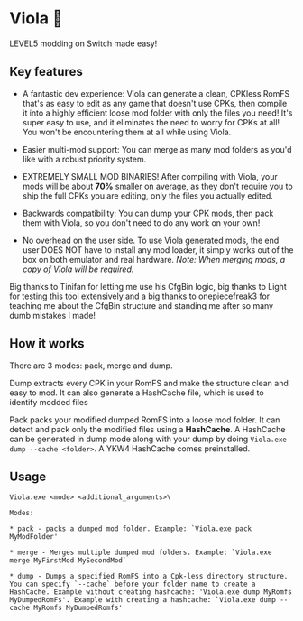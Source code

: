 # Viola 💜
LEVEL5 modding on Switch made easy!

## Key features
* A fantastic dev experience: Viola can generate a clean, CPKless RomFS that's as easy to edit as any game that doesn't use CPKs, then compile it into a highly efficient loose mod folder with only the files you need! It's super easy to use, and it eliminates the need to worry for CPKs at all! You won't be encountering them at all while using Viola.

* Easier multi-mod support: You can merge as many mod folders as you'd like with a robust priority system.

* EXTREMELY SMALL MOD BINARIES! After compiling with Viola, your mods will be about **70%** smaller on average, as they don't require you to ship the full CPKs you are editing, only the files you actually edited.

* Backwards compatibility: You can dump your CPK mods, then pack them with Viola, so you don't need to do any work on your own!

* No overhead on the user side. To use Viola generated mods, the end user DOES NOT have to install any mod loader, it simply works out of the box on both emulator and real hardware. *Note: When merging mods, a copy of Viola will be required.*


Big thanks to Tinifan for letting me use his CfgBin logic, big thanks to Light for testing this tool extensively and a big thanks to onepiecefreak3 for teaching me about the CfgBin structure and standing me after so many dumb mistakes I made!

## How it works
There are 3 modes: pack, merge and dump.

Dump extracts every CPK in your RomFS and make the structure clean and easy to mod. It can also generate a HashCache file, which is used to identify modded files

Pack packs your modified dumped RomFS into a loose mod folder. It can detect and pack only the modified files using a **HashCache**. A HashCache can be generated in dump mode along with your dump by doing `Viola.exe dump --cache <folder>`. A YKW4 HashCache comes preinstalled.

## Usage
```
Viola.exe <mode> <additional_arguments>\

Modes:

* pack - packs a dumped mod folder. Example: `Viola.exe pack MyModFolder'

* merge - Merges multiple dumped mod folders. Example: `Viola.exe merge MyFirstMod MySecondMod`

* dump - Dumps a specified RomFS into a Cpk-less directory structure. You can specify `--cache` before your folder name to create a HashCache. Example without creating hashcache: 'Viola.exe dump MyRomfs MyDumpedRomFs'. Example with creating a hashcache: `Viola.exe dump --cache MyRomfs MyDumpedRomfs'
```
